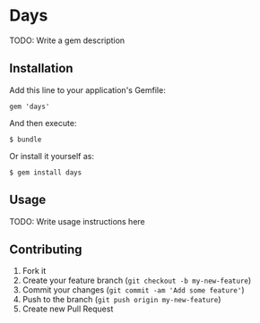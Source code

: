 # Days

TODO: Write a gem description

## Installation

Add this line to your application's Gemfile:

    gem 'days'

And then execute:

    $ bundle

Or install it yourself as:

    $ gem install days

## Usage

TODO: Write usage instructions here

## Contributing

1. Fork it
2. Create your feature branch (`git checkout -b my-new-feature`)
3. Commit your changes (`git commit -am 'Add some feature'`)
4. Push to the branch (`git push origin my-new-feature`)
5. Create new Pull Request
